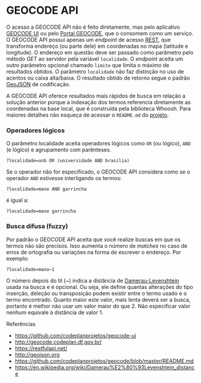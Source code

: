 # GEOCODE API

O acesso a GEOCODE API não é feito diretamente, mas pelo aplicativo [GEOCODE UI][1] ou pelo [Portal GEOCODE][2], que o consomem como um serviço. O GEOCODE API possui apenas um _endpoint_ de acesso [REST][3], que transforma endereço (ou parte dele) em coordenadas no mapa (latitude e longitude). O endereço em questão deve ser passado como parâmetro pelo método _GET_ ao servidor pela variável `localidade`. O _endpoint_ aceita um outro parâmetro opcional chamado `limite` que limita o máximo de resultados obtidos. O parâmetro `localidade` não faz distinção no uso de acentos ou caixa alta/baixa. O resultado obtido de retorno segue o padrão [GeoJSON][4] de codificação.

A GEOCODE API oferece resultados mais rápidos de busca em relação a solução anterior porque a indexação dos termos referencia diretamente as coordenadas na base local, que é construída pela biblioteca Whoosh. Para maiores detalhes não esqueça de acessar o `README.md` do [projeto][5].

### Operadores lógicos

O parâmetro localidade aceita operadores lógicos como `OR` (ou lógico), `AND` (e lógico) e agrupamento com parênteses.

```
?localidade=unb OR (universidade AND brasilia)
```

Se o operador não for especificado, o GEOCODE API considera como se o operador `AND` estivesse interligando os termos:

```
?localidade=mane AND garrincha
```

é igual a:

```
?localidade=mane garrincha
```

### Busca difusa (fuzzy)

Por padrão o GEOCODE API aceita que você realize buscas em que os termos não são precisos. Isso aumenta o número de _matches_ no caso de erros de ortografia ou variações na forma de escrever o endereço. Por exemplo:

```
?localidade=mano~1
```

O número depois do til (~) indica a distância de [Damerau-Levenshtein][6] usada na busca e é opcional. Ou seja, ele define quantas alterações do tipo inserção, deleção ou transposição podem existir entre o termo usado e o termo encontrado. Quanto maior este valor, mais lenta deverá ser a busca, portanto é melhor não usar um valor maior do que 2. Não especificar valor nenhum equivale à distância de valor 1.


Referências
* https://github.com/codeplanprojetos/geocode-ui
* http://geocode.codeplan.df.gov.br/
* https://restfulapi.net/
* http://geojson.org
* https://github.com/codeplanprojetos/geocode/blob/master/README.md
* https://en.wikipedia.org/wiki/Damerau%E2%80%93Levenshtein_distance

[1]: https://github.com/codeplanprojetos/geocode-ui
[2]: https://geocode.codeplan.df.gov.br/
[3]: https://restfulapi.net/
[4]: http://geojson.org
[5]: https://github.com/codeplanprojetos/geocode/blob/master/README.md
[6]: https://en.wikipedia.org/wiki/Damerau%E2%80%93Levenshtein_distance
